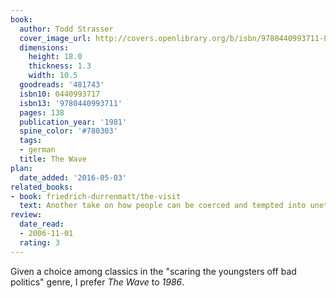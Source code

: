 ```yaml
---
book:
  author: Todd Strasser
  cover_image_url: http://covers.openlibrary.org/b/isbn/9780440993711-L.jpg
  dimensions:
    height: 18.0
    thickness: 1.3
    width: 10.5
  goodreads: '481743'
  isbn10: 0440993717
  isbn13: '9780440993711'
  pages: 138
  publication_year: '1981'
  spine_color: '#780303'
  tags:
  - german
  title: The Wave
plan:
  date_added: '2016-05-03'
related_books:
- book: friedrich-durrenmatt/the-visit
  text: Another take on how people can be coerced and tempted into unethical conformity.
review:
  date_read:
  - 2006-11-01
  rating: 3
---
```


Given a choice among classics in the "scaring the youngsters off bad politics" genre, I prefer *The Wave* to *1986*.
